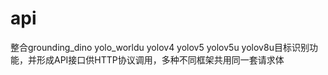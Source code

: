 # api
整合grounding_dino yolo_worldu yolov4 yolov5 yolov5u yolov8u目标识别功能，并形成API接口供HTTP协议调用，多种不同框架共用同一套请求体
